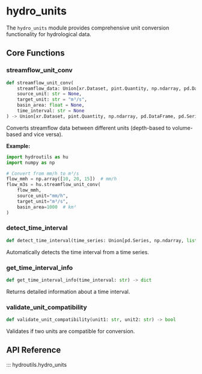 # hydro_units

The `hydro_units` module provides comprehensive unit conversion functionality for hydrological data.

## Core Functions

### streamflow_unit_conv

```python
def streamflow_unit_conv(
    streamflow_data: Union[xr.Dataset, pint.Quantity, np.ndarray, pd.DataFrame, pd.Series],
    source_unit: str = None,
    target_unit: str = "m³/s",
    basin_area: float = None,
    time_interval: str = None
) -> Union[xr.Dataset, pint.Quantity, np.ndarray, pd.DataFrame, pd.Series]
```

Converts streamflow data between different units (depth-based to volume-based and vice versa).

**Example:**
```python
import hydroutils as hu
import numpy as np

# Convert from mm/h to m³/s
flow_mmh = np.array([10, 20, 15])  # mm/h
flow_m3s = hu.streamflow_unit_conv(
    flow_mmh, 
    source_unit="mm/h", 
    target_unit="m³/s",
    basin_area=1000  # km²
)
```

### detect_time_interval

```python
def detect_time_interval(time_series: Union[pd.Series, np.ndarray, list]) -> str
```

Automatically detects the time interval from a time series.

### get_time_interval_info

```python
def get_time_interval_info(time_interval: str) -> dict
```

Returns detailed information about a time interval.

### validate_unit_compatibility

```python
def validate_unit_compatibility(unit1: str, unit2: str) -> bool
```

Validates if two units are compatible for conversion.

## API Reference

::: hydroutils.hydro_units
